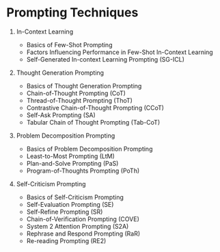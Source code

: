 # Prompting Techniques

1. In-Context Learning  
    - Basics of Few-Shot Prompting  
    - Factors Influencing Performance in Few-Shot In-Context Learning  
    - Self-Generated In-context Learning Prompting (SG-ICL)  

2. Thought Generation Prompting  
    - Basics of Thought Generation Prompting  
    - Chain-of-Thought Prompting (CoT)  
    - Thread-of-Thought Prompting (ThoT)  
    - Contrastive Chain-of-Thought Prompting (CCoT)  
    - Self-Ask Prompting (SA)  
    - Tabular Chain of Thought Prompting (Tab-CoT)  

3. Problem Decomposition Prompting  
    - Basics of Problem Decomposition Prompting  
    - Least-to-Most Prompting (LtM)  
    - Plan-and-Solve Prompting (PaS)  
    - Program-of-Thoughts Prompting (PoTh)  

4. Self-Criticism Prompting  
    - Basics of Self-Criticism Prompting  
    - Self-Evaluation Prompting (SE)  
    - Self-Refine Prompting (SR)  
    - Chain-of-Verification Prompting (COVE)  
    - System 2 Attention Prompting (S2A)  
    - Rephrase and Respond Prompting (RaR)  
    - Re-reading Prompting (RE2)  
